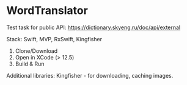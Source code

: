 # WordTranslator

Test task for public API: https://dictionary.skyeng.ru/doc/api/external

Stack:
Swift, MVP, RxSwift, Kingfisher

1) Clone/Download
2) Open in XCode (> 12.5)
3) Build & Run

Additional libraries:
Kingfisher - for downloading, caching images.
